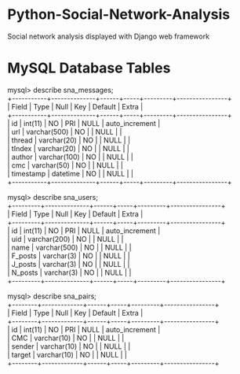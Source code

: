 Python-Social-Network-Analysis
==============================

Social network analysis displayed with Django web framework


MySQL Database Tables
==============================

mysql> describe sna_messages;                                                                                                                                        
+-----------+--------------+------+-----+---------+----------------+                                                                                                 
| Field     | Type         | Null | Key | Default | Extra          |                                                                                                 
+-----------+--------------+------+-----+---------+----------------+                                                                                                 
| id        | int(11)      | NO   | PRI | NULL    | auto_increment |                                                                                                 
| url       | varchar(500) | NO   |     | NULL    |                |                                                                                                 
| thread    | varchar(20)  | NO   |     | NULL    |                |                                                                                                 
| tIndex    | varchar(20)  | NO   |     | NULL    |                |                                                                                                 
| author    | varchar(100) | NO   |     | NULL    |                |                                                                                                 
| cmc       | varchar(50)  | NO   |     | NULL    |                |                                                                                                 
| timestamp | datetime     | NO   |     | NULL    |                |                                                                                                 
+-----------+--------------+------+-----+---------+----------------+ 

mysql> describe sna_users;                                                                                                                                           
+---------+--------------+------+-----+---------+----------------+                                                                                                   
| Field   | Type         | Null | Key | Default | Extra          |                                                                                                   
+---------+--------------+------+-----+---------+----------------+                                                                                                   
| id      | int(11)      | NO   | PRI | NULL    | auto_increment |                                                                                                   
| uid     | varchar(200) | NO   |     | NULL    |                |                                                                                                   
| name    | varchar(500) | NO   |     | NULL    |                |                                                                                                   
| F_posts | varchar(3)   | NO   |     | NULL    |                |                                                                                                   
| J_posts | varchar(3)   | NO   |     | NULL    |                |                                                                                                   
| N_posts | varchar(3)   | NO   |     | NULL    |                |                                                                                                   
+---------+--------------+------+-----+---------+----------------+ 

mysql> describe sna_pairs;                                                                                                                                           
+--------+-------------+------+-----+---------+----------------+                                                                                                     
| Field  | Type        | Null | Key | Default | Extra          |                                                                                                     
+--------+-------------+------+-----+---------+----------------+                                                                                                     
| id     | int(11)     | NO   | PRI | NULL    | auto_increment |                                                                                                     
| CMC    | varchar(10) | NO   |     | NULL    |                |                                                                                                     
| sender | varchar(10) | NO   |     | NULL    |                |                                                                                                     
| target | varchar(10) | NO   |     | NULL    |                |                                                                                                     
+--------+-------------+------+-----+---------+----------------+ 

